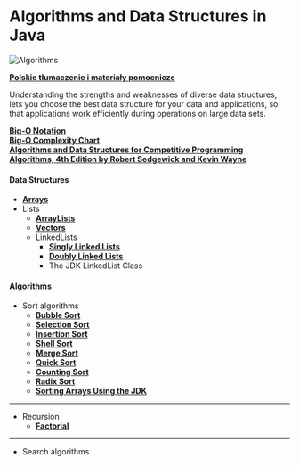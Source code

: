 # Algorithms and Data Structures in Java

![Algorithms](https://img.shields.io/badge/Algorithms--And--Data--Structures-Programming--in--Java-green.svg?longCache=true&style=for-the-badge)

**[Polskie tłumaczenie i materiały pomocnicze](https://github.com/jszlenk/Algorithms-and-Data-Structures-in-Java/blob/master/docs/READMEPL.md)**


Understanding the strengths and weaknesses of diverse data structures, lets you choose the best data structure for your data and applications, so that applications work efficiently during operations on large data sets.

**[Big-O Notation](https://en.wikipedia.org/wiki/Big_O_notation)** <br>
**[Big-O Complexity Chart](http://bigocheatsheet.com/)** <br>
**[Algorithms and Data Structures for Competitive Programming](https://www.geeksforgeeks.org/top-algorithms-and-data-structures-for-competitive-programming/)** <br>
**[Algorithms, 4th Edition by Robert Sedgewick and Kevin Wayne](https://algs4.cs.princeton.edu/home/)**

#### Data Structures

- **[Arrays](https://github.com/jszlenk/Algorithms-and-Data-Structures-in-Java/tree/master/Arrays/src)**
- Lists
    -  **[ArrayLists](https://github.com/jszlenk/Algorithms-and-Data-Structures-in-Java/tree/master/Lists/src/ArrayLists)**
    -  **[Vectors](https://github.com/jszlenk/Algorithms-and-Data-Structures-in-Java/tree/master/Lists/src/Vectors)**
    - LinkedLists
      -  **[Singly Linked Lists](https://github.com/jszlenk/Algorithms-and-Data-Structures-in-Java/tree/master/Lists/src/LinkedLists/SinglyLinkedList)**
      -  **[Doubly Linked Lists](https://github.com/jszlenk/Algorithms-and-Data-Structures-in-Java/tree/master/Lists/src/LinkedLists/DoublyLinkedList)**
      - The JDK LinkedList Class


#### Algorithms
- Sort algorithms
  -  **[Bubble Sort](https://github.com/jszlenk/Algorithms-and-Data-Structures-in-Java/tree/master/SortAlgorithms/src/BubbleSort)**
  -  **[Selection Sort](https://github.com/jszlenk/Algorithms-and-Data-Structures-in-Java/tree/master/SortAlgorithms/src/SelectionSort)**
  -  **[Insertion Sort](https://github.com/jszlenk/Algorithms-and-Data-Structures-in-Java/tree/master/SortAlgorithms/src/InsertionSort)**
  -  **[Shell Sort](https://github.com/jszlenk/Algorithms-and-Data-Structures-in-Java/tree/master/SortAlgorithms/src/ShellSort)**
  -  **[Merge Sort](https://github.com/jszlenk/Algorithms-and-Data-Structures-in-Java/tree/master/SortAlgorithms/src/MergeSort)**
  -  **[Quick Sort](https://github.com/jszlenk/Algorithms-and-Data-Structures-in-Java/tree/master/SortAlgorithms/src/QuickSort)**
  -  **[Counting Sort](https://github.com/jszlenk/Algorithms-and-Data-Structures-in-Java/tree/master/SortAlgorithms/src/CountingSort)**
  -  **[Radix Sort](https://github.com/jszlenk/Algorithms-and-Data-Structures-in-Java/tree/master/SortAlgorithms/src/RadixSort)**
  -  **[Sorting Arrays Using the JDK](https://github.com/jszlenk/Algorithms-and-Data-Structures-in-Java/tree/master/SortAlgorithms/src/ArraysSortInJDK)**

---

- Recursion
  -  **[Factorial](https://github.com/jszlenk/Algorithms-and-Data-Structures-in-Java/tree/master/Recursion/src/Factorial)**

---
  
- Search algorithms


